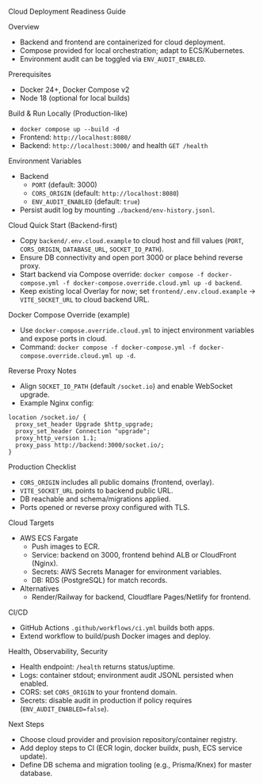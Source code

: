 Cloud Deployment Readiness Guide

Overview
- Backend and frontend are containerized for cloud deployment.
- Compose provided for local orchestration; adapt to ECS/Kubernetes.
- Environment audit can be toggled via `ENV_AUDIT_ENABLED`.

Prerequisites
- Docker 24+, Docker Compose v2
- Node 18 (optional for local builds)

Build & Run Locally (Production-like)
- `docker compose up --build -d`
- Frontend: `http://localhost:8080/`
- Backend: `http://localhost:3000/` and health `GET /health`

Environment Variables
- Backend
  - `PORT` (default: 3000)
  - `CORS_ORIGIN` (default: `http://localhost:8080`)
  - `ENV_AUDIT_ENABLED` (default: `true`)
- Persist audit log by mounting `./backend/env-history.jsonl`.

Cloud Quick Start (Backend-first)
- Copy `backend/.env.cloud.example` to cloud host and fill values (`PORT`, `CORS_ORIGIN`, `DATABASE_URL`, `SOCKET_IO_PATH`).
- Ensure DB connectivity and open port 3000 or place behind reverse proxy.
- Start backend via Compose override: `docker compose -f docker-compose.yml -f docker-compose.override.cloud.yml up -d backend`.
- Keep existing local Overlay for now; set `frontend/.env.cloud.example` -> `VITE_SOCKET_URL` to cloud backend URL.

Docker Compose Override (example)
- Use `docker-compose.override.cloud.yml` to inject environment variables and expose ports in cloud.
- Command: `docker compose -f docker-compose.yml -f docker-compose.override.cloud.yml up -d`.

Reverse Proxy Notes
- Align `SOCKET_IO_PATH` (default `/socket.io`) and enable WebSocket upgrade.
- Example Nginx config:
```
location /socket.io/ {
  proxy_set_header Upgrade $http_upgrade;
  proxy_set_header Connection "upgrade";
  proxy_http_version 1.1;
  proxy_pass http://backend:3000/socket.io/;
}
```

Production Checklist
- `CORS_ORIGIN` includes all public domains (frontend, overlay).
- `VITE_SOCKET_URL` points to backend public URL.
- DB reachable and schema/migrations applied.
- Ports opened or reverse proxy configured with TLS.

Cloud Targets
- AWS ECS Fargate
  - Push images to ECR.
  - Service: backend on 3000, frontend behind ALB or CloudFront (Nginx).
  - Secrets: AWS Secrets Manager for environment variables.
  - DB: RDS (PostgreSQL) for match records.
- Alternatives
  - Render/Railway for backend, Cloudflare Pages/Netlify for frontend.

CI/CD
- GitHub Actions `.github/workflows/ci.yml` builds both apps.
- Extend workflow to build/push Docker images and deploy.

Health, Observability, Security
- Health endpoint: `/health` returns status/uptime.
- Logs: container stdout; environment audit JSONL persisted when enabled.
- CORS: set `CORS_ORIGIN` to your frontend domain.
- Secrets: disable audit in production if policy requires (`ENV_AUDIT_ENABLED=false`).

Next Steps
- Choose cloud provider and provision repository/container registry.
- Add deploy steps to CI (ECR login, docker buildx, push, ECS service update).
- Define DB schema and migration tooling (e.g., Prisma/Knex) for master database.